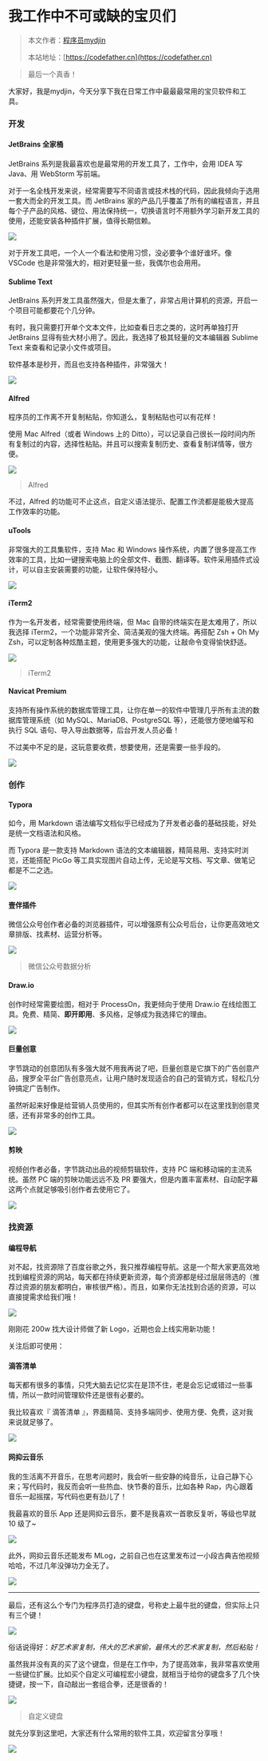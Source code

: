 # 我工作中不可或缺的宝贝们

> 本文作者：[程序员mydjin](https://yuyuanweb.feishu.cn/wiki/Abldw5WkjidySxkKxU2cQdAtnah)
>
> 本站地址：[https://codefather.cn](https://codefather.cn)

> 最后一个真香！

大家好，我是mydjin，今天分享下我在日常工作中最最最常用的宝贝软件和工具。

### 开发

#### JetBrains 全家桶

JetBrains 系列是我最喜欢也是最常用的开发工具了，工作中，会用 IDEA 写 Java、用 WebStorm 写前端。

对于一名全栈开发来说，经常需要写不同语言或技术栈的代码，因此我倾向于选用一套大而全的开发工具。而 JetBrains 家的产品几乎覆盖了所有的编程语言，并且每个子产品的风格、键位、用法保持统一，切换语言时不用额外学习新开发工具的使用，还能安装各种插件扩展，值得长期信赖。

![](https://pic.yupi.icu/5563/202311090909843.png)

对于开发工具吧，一个人一个看法和使用习惯，没必要争个谁好谁坏。像 VSCode 也是非常强大的，相对更轻量一些，我偶尔也会用用。

#### Sublime Text

JetBrains 系列开发工具虽然强大，但是太重了，非常占用计算机的资源，开启一个项目可能都要花个几分钟。

有时，我只需要打开单个文本文件，比如查看日志之类的，这时再单独打开 JetBrains 显得有些大材小用了。因此，我选择了极其轻量的文本编辑器 Sublime Text 来查看和记录小文件或项目。

软件基本是秒开，而且也支持各种插件，非常强大！

![](https://pic.yupi.icu/5563/202311090909011.png)

#### Alfred

程序员的工作离不开复制粘贴，你知道么，复制粘贴也可以有花样！

使用 Mac Alfred（或者 Windows 上的 Ditto），可以记录自己很长一段时间内所有复制过的内容，选择性粘贴。并且可以搜索复制历史、查看复制详情等，很方便。

![](https://pic.yupi.icu/5563/202311090909420.png)

> Alfred

不过，Alfred 的功能可不止这点，自定义语法提示、配置工作流都是能极大提高工作效率的功能。

#### uTools

非常强大的工具集软件，支持 Mac 和 Windows 操作系统，内置了很多提高工作效率的工具，比如一键搜索电脑上的全部文件、截图、翻译等。软件采用插件式设计，可以自主安装需要的功能，让软件保持轻小。

![](https://pic.yupi.icu/5563/202311090909968.png)

#### iTerm2

作为一名开发者，经常需要使用终端，但 Mac 自带的终端实在是太难用了，所以我选择 iTerm2，一个功能非常齐全、简洁美观的强大终端。再搭配 Zsh + Oh My Zsh，可以定制各种炫酷主题，使用更多强大的功能，让敲命令变得愉快舒适。

![](https://pic.yupi.icu/5563/202311090909709.png)

> iTerm2

#### Navicat Premium

支持所有操作系统的数据库管理工具，让你在单一的软件中管理几乎所有主流的数据库管理系统（如 MySQL、MariaDB、PostgreSQL 等），还能很方便地编写和执行 SQL 语句、导入导出数据等，后台开发人员必备！

不过美中不足的是，这玩意要收费，想要使用，还是需要一些手段的。

![](https://pic.yupi.icu/5563/202311090909084.png)

### 创作

#### Typora

如今，用 Markdown 语法编写文档似乎已经成为了开发者必备的基础技能，好处是统一文档语法和风格。

而 Typora 是一款支持 Markdown 语法的文本编辑器，精简易用、支持实时浏览，还能搭配 PicGo 等工具实现图片自动上传，无论是写文档、写文章、做笔记都是不二之选。

![](https://pic.yupi.icu/5563/202311090909778.png)

#### 壹伴插件

微信公众号创作者必备的浏览器插件，可以增强原有公众号后台，让你更高效地文章排版、找素材、运营分析等。

![](https://pic.yupi.icu/5563/202311090909898.jpeg)

> 微信公众号数据分析

#### Draw.io

创作时经常需要绘图，相对于 ProcessOn，我更倾向于使用 Draw.io 在线绘图工具。免费、精简、**即开即用**、多风格，足够成为我选择它的理由。

![](https://pic.yupi.icu/5563/202311090909998.png)

#### 巨量创意

字节跳动的创意团队有多强大就不用我再说了吧，巨量创意是它旗下的广告创意产品，搜罗全平台广告创意亮点，让用户随时发现适合的自己的营销方式，轻松几分钟搞定广告制作。

虽然听起来好像是给营销人员使用的，但其实所有创作者都可以在这里找到创意灵感，还有非常多的创作工具。

![](https://pic.yupi.icu/5563/202311090909202.png)

#### 剪映

视频创作者必备，字节跳动出品的视频剪辑软件，支持 PC 端和移动端的主流系统。虽然 PC 端的剪映功能远远不及 PR 要强大，但是内置丰富素材、自动配字幕这两个点就足够吸引创作者去使用它了。

![](https://pic.yupi.icu/5563/202311090909326.png)

### 找资源

#### 编程导航

对不起，找资源除了百度谷歌之外，我只推荐编程导航。这是一个帮大家更高效地找到编程资源的网站，每天都在持续更新资源，每个资源都是经过层层筛选的（推荐过资源的朋友都明白，审核很严格）。而且，如果你无法找到合适的资源，可以直接提需求给我们哦！

![](https://pic.yupi.icu/5563/202311090909075.png)

刚刚花 200w 找大设计师做了新 Logo，近期也会上线实用新功能！

关注后即可使用：

#### 滴答清单

每天都有很多的事情，只凭大脑去记忆实在是顶不住，老是会忘记或错过一些事情，所以一款时间管理软件还是很有必要的。

我比较喜欢『 滴答清单 』，界面精简、支持多端同步、使用方便、免费，这对我来说就足够了。

![](https://pic.yupi.icu/5563/202311090909559.png)

#### 网抑云音乐

我的生活离不开音乐，在思考问题时，我会听一些安静的纯音乐，让自己静下心来；写代码时，我反而会听一些热血、快节奏的音乐，比如各种 Rap，内心跟着音乐一起摇摆，写代码也更有劲儿了！

我最喜欢的音乐 App 还是网抑云音乐，要不是我喜欢一首歌反复听，等级也早就 10 级了~

![](https://pic.yupi.icu/5563/202311090909164.png)

此外，网抑云音乐还能发布 MLog，之前自己也在这里发布过一小段古典吉他视频哈哈，不过几年没弹功力全无了。

![](https://pic.yupi.icu/5563/202311090909398.png)



------

最后，还有这么个专门为程序员打造的键盘，号称史上最牛批的键盘，但实际上只有三个键！

![](https://pic.yupi.icu/5563/202311090909678.jpeg)

俗话说得好：*好艺术家复制，伟大的艺术家偷，最伟大的艺术家复制，然后粘贴！*

虽然我并没有真的买了这个键盘，但是在工作中，为了提高效率，我非常喜欢使用一些键位扩展。比如买个自定义可编程宏小键盘，就相当于给你的键盘多了几个快捷键，按一下，自动敲出一套组合拳，还是很香的！

![](https://pic.yupi.icu/5563/202311090909872.png)

> 自定义键盘

就先分享到这里吧，大家还有什么常用的软件工具，欢迎留言分享哦！

![](https://pic.yupi.icu/5563/202311090909199.png)